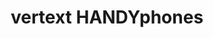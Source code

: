 ---
title: "vertext HANDYphones"
url: /laoag/vertext-handyphones-m-h-del-pilar-street/
shop: Elektronik
---